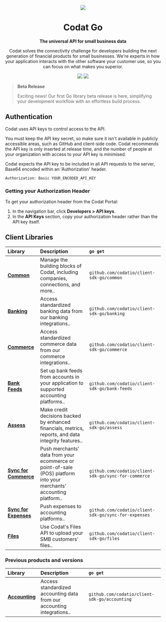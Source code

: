 <div align="center">
    <picture>
        <source srcset="https://user-images.githubusercontent.com/6267663/221800355-0995e4ad-a386-4943-a4c2-e620341a5155.svg" media="(prefers-color-scheme: dark)">
        <img src="https://user-images.githubusercontent.com/6267663/221800359-b7f7776c-a44f-4384-8dd0-d9f7d5caef7d.svg">
    </picture>
    <h1>Codat Go</h1>
        <p><strong>The universal API for small business data</strong></p>
        <p>Codat solves the connectivity challenge for developers building the next generation of financial products for small businesses. We're experts in how your application interacts with the other software your customer use, so you can focus on what makes you superior.</p>
    <a href="https://docs.codat.io/using-the-api/overview"><img src="https://img.shields.io/static/v1?label=Docs&message=API Ref&color=4c2cec&style=for-the-badge" /></a>
    <a href="https://opensource.org/licenses/MIT"><img src="https://img.shields.io/badge/License-MIT-blue.svg?style=for-the-badge" /></a>
</div>

> **Beta Release**
> 
> Exciting news! Our first Go library beta release is here, simplifying your development workflow with an effortless build process.

## Authentication

Codat uses API keys to control access to the API.

You must keep the API key secret, so make sure it isn't available in publicly accessible areas, such as GitHub and client-side code. Codat recommends the API key is only inserted at release time, and the number of people at your organization with access to your API key is minimised.

Codat expects the API key to be included in all API requests to the server, Base64 encoded within an 'Authorization' header.

```bash
Authorization: Basic YOUR_ENCODED_API_KEY
```

### Getting your Authorization Header

To get your authorization header from the Codat Portal:

1. In the navigation bar, click **Developers > API keys**.
2. In the **API Keys** section, copy your authorization header rather than the API key itself.

## Client Libraries

| Library | Description | `go get` |
| :- | :- | :- |
| **[Common](https://github.com/codatio/client-sdk-go/tree/main/common)** | Manage the building blocks of Codat, including companies, connections, and more.. | `github.com/codatio/client-sdk-go/common` || **[Banking](https://github.com/codatio/client-sdk-go/tree/main/banking)** | Access standardized banking data from our banking integrations.. | `github.com/codatio/client-sdk-go/banking` || **[Commerce](https://github.com/codatio/client-sdk-go/tree/main/commerce)** | Access standardized commerce data from our commerce integrations.. | `github.com/codatio/client-sdk-go/commerce` || **[Bank Feeds](https://github.com/codatio/client-sdk-go/tree/main/bank-feeds)** | Set up bank feeds from accounts in your application to supported accounting platforms.. | `github.com/codatio/client-sdk-go/bank-feeds` || **[Assess](https://github.com/codatio/client-sdk-go/tree/main/assess)** | Make credit decisions backed by enhanced financials, metrics, reports, and data integrity features.. | `github.com/codatio/client-sdk-go/assess` || **[Sync for Commerce](https://github.com/codatio/client-sdk-go/tree/main/sync-for-commerce)** | Push merchants' data from your ecommerce or point-of-sale (POS) platform into your merchants' accounting platform.. | `github.com/codatio/client-sdk-go/sync-for-commerce` || **[Sync for Expenses](https://github.com/codatio/client-sdk-go/tree/main/sync-for-expenses)** | Push expenses to accounting platforms.. | `github.com/codatio/client-sdk-go/sync-for-expenses` || **[Files](https://github.com/codatio/client-sdk-go/tree/main/files)** | Use Codat's Files API to upload your SMB customers' files.. | `github.com/codatio/client-sdk-go/files` |
### Previous products and versions

| Library | Description | `go get` |
| :- | :- | :- |
| **[Accounting](https://github.com/codatio/client-sdk-go/tree/main/previous-versions/accounting)** | Access standardized accounting data from our accounting integrations.. | `github.com/codatio/client-sdk-go/accounting` |
            
